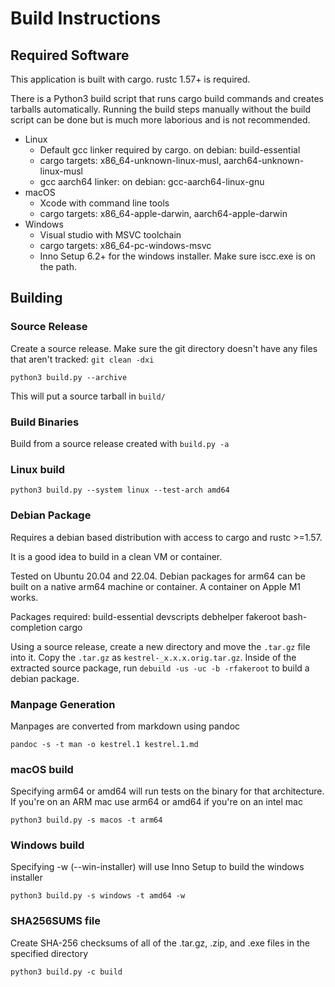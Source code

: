 # Build Instructions

## Required Software

This application is built with cargo. rustc 1.57+ is required.

There is a Python3 build script that runs cargo build commands and creates
tarballs automatically. Running the build steps manually without the
build script can be done but is much more laborious and is not recommended.

- Linux
  - Default gcc linker required by cargo. on debian: build-essential
  - cargo targets: x86_64-unknown-linux-musl, aarch64-unknown-linux-musl
  - gcc aarch64 linker: on debian: gcc-aarch64-linux-gnu
- macOS
  - Xcode with command line tools
  - cargo targets: x86_64-apple-darwin, aarch64-apple-darwin
- Windows
  - Visual studio with MSVC toolchain
  - cargo targets: x86_64-pc-windows-msvc
  - Inno Setup 6.2+ for the windows installer. Make sure iscc.exe is on
    the path.

## Building

### Source Release

Create a source release. Make sure the git directory doesn't have any files
that aren't tracked: `git clean -dxi`
```
python3 build.py --archive
```

This will put a source tarball in `build/`

### Build Binaries

Build from a source release created with `build.py -a`

### Linux build
```
python3 build.py --system linux --test-arch amd64
```

### Debian Package

Requires a debian based distribution with access to cargo and rustc >=1.57.

It is a good idea to build in a clean VM or container.

Tested on Ubuntu 20.04 and 22.04. Debian packages for arm64 can be built
on a native arm64 machine or container. A container on Apple M1 works.

Packages required: build-essential devscripts debhelper fakeroot bash-completion cargo

Using a source release, create a new directory and move the `.tar.gz`
file into it. Copy the `.tar.gz` as `kestrel-_x.x.x.orig.tar.gz`.
Inside of the extracted source package, run `debuild -us -uc -b -rfakeroot` to build
a debian package.

### Manpage Generation

Manpages are converted from markdown using pandoc

```
pandoc -s -t man -o kestrel.1 kestrel.1.md
```

### macOS build
Specifying arm64 or amd64 will run tests on the binary for
that architecture. If you're on an ARM mac use arm64 or amd64 if you're on
an intel mac
```
python3 build.py -s macos -t arm64
```

### Windows build
Specifying -w (--win-installer) will use Inno Setup to build the windows
installer

```
python3 build.py -s windows -t amd64 -w
```

### SHA256SUMS file
Create SHA-256 checksums of all of the .tar.gz, .zip, and .exe files in
the specified directory

```
python3 build.py -c build
```
